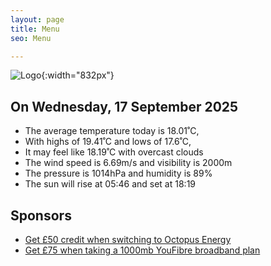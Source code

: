 ```yaml
---
layout: page
title: Menu
seo: Menu

---
```


![Logo](/images/logo.jpg){:width="832px"}

<!-- weather_marker starts -->
## On Wednesday, 17 September 2025

- The average temperature today is 18.01˚C,
- With highs of 19.41˚C and lows of 17.6˚C,
- It may feel like 18.19˚C with overcast clouds
- The wind speed is 6.69m/s and visibility is 2000m
- The pressure is 1014hPa and humidity is 89%
- The sun will rise at 05:46 and set at 18:19

<!-- weather_marker ends -->

## Sponsors

- [Get £50 credit when switching to Octopus Energy](https://bit.ly/3oD1nnS)
- [Get £75 when taking a 1000mb YouFibre broadband plan](https://aklam.io/91zWhU?)
